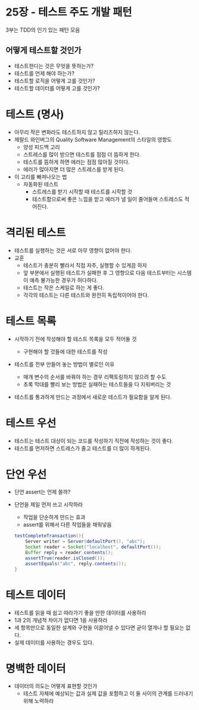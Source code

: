 # 25장 - 테스트 주도 개발 패턴

3부는 TDD의 인기 있는 패턴 모음

## 어떻게 테스트할 것인가

- 테스트한다는 것은 무엇을 뜻하는가?
- 테스트를 언제 해야 하는가?
- 테스트할 로직을 어떻게 고를 것인가?
- 테스트할 데이터를 어떻게 고를 것인가?

# 테스트 (명사)

- 아무리 작은 변화라도 테스트하지 않고 릴리즈하지 않는다.
- 제랄드 와인버그의 Quality Software Management의 스타일의 영향도
    - 양성 피드백 고리
    - 스트레스를 많이 받으면 테스트를 점점 더 뜸하게 한다.
    - 테스트를 뜸하게 하면 에러는 점점 많아질 것이다.
    - 에러가 많아지면 더 많은 스트레스를 받게 된다.
- 이 고리를 빠져나오는 법
    - 자동화된 테스트
        - 스트레스를 받기 시작할 때 테스트를 시작할 것
        - 테스트함으로써 좋은 느낌을 받고 에러가 낼 일이 줄어들며 스트레스도 적어진다.

# 격리된 테스트

- 테스트를 실행하는 것은 서로 아무 영향이 없어야 한다.
- 교훈
    - 테스트가 충분히 빨라서 직접 자주, 실행할 수 있게끔 하자
    - 앞 부분에서 실행된 테스트가 실패한 후 그 영향으로 다음 테스트부터는 시스템이 예측 불가능한 경우가 허다하다.
    - 테스트는 작은 스케일로 하는 게 좋다.
    - 각각의 테스트는 다른 테스트와 완전히 독립적이어야 한다.

# 테스트 목록

- 시작하기 전에 작성해야 할 테스트 목록을 모두 적어둘 것
    - 구현해야 할 것들에 대한 테스트를 작성
    
- 테스트를 전부 만들어 놓는 방법이 별로인 이유
    - 매개 변수의 순서를 바꿔야 하는 경우 리팩토링하지 않으려 할 수도
    - 초록 막대를 빨리 보는 방법은 실패하는 테스트들을 다 지워버리는 것
- 테스트를 통과하게 만드는 과정에서 새로운 테스트가 필요함을 알게 된다.

# 테스트 우선

- 테스트는 테스트 대상이 되는 코드를 작성하기 직전에 작성하는 것이 좋다.
- 테스트를 먼저하면 스트레스가 줄고 테스트를 더 많이 하게된다.

# 단언 우선

- 단언 assert는 언제 쓸까?
- 단언을 제일 먼저 쓰고 시작하라
    - 작업을 단순하게 만드는 효과
    - assert를 위해서 다른 작업들을 채워넣음
  
    
    ```java
    testCompleteTransaction(){
    	Server writer = Server(defaultPort(), "abc");
    	Socket reader = Socket("localhost", defaultPort());
    	Buffer reply = reader.contents();
    	assertTrue(reader.isClosed());
    	assertEquals("abc", reply.contents());
    }
    ```
    

# 테스트 데이터

- 테스트를 읽을 때 쉽고 따라가기 좋을 만한 데이터를 사용하라
- 1과 2의 개념적 차이가 없다면 1을 사용하라
- 세 항목만으로 동일한 설계와 구현을 이끌어낼 수 있다면 굳이 열개나 할 필요는 없다.
- 실제 데이터를 사용하는 경우도 있다.

# 명백한 데이터

- 데이터의 의도는 어떻게 표현할 것인가
    - 테스트 자체에 예상되는 값과 실제 값을 포함하고 이 둘 사이의 관계를 드러내기 위해 노력하라
